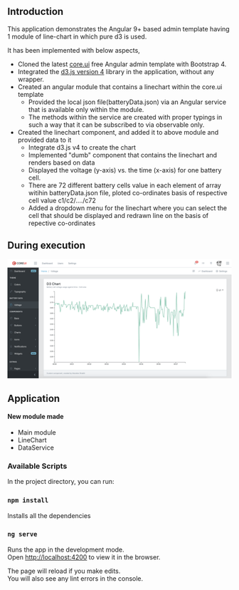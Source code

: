 ## Introduction

This application demonstrates the Angular 9+ based admin template having 1 module of line-chart in which pure d3 is used. 

It has been implemented with below aspects,
* Cloned the latest [core.ui](https://github.com/coreui/coreui-free-angular-admin-template) free Angular admin template with Bootstrap 4.
* Integrated the [d3.js version 4](https://github.com/d3/d3) library in the application, without any wrapper.
* Created an angular module that contains a linechart within the core.ui template
  * Provided the local json file(batteryData.json) via an Angular service that is available only within the module.
  * The methods within the service are created with proper typings in such a way that it can be subscribed to via observable only.
* Created the linechart component, and added it to above module and provided data to it
  * Integrate d3.js v4 to create the chart
  * Implemented "dumb" component that contains the linechart and renders based on data
  * Displayed the voltage (y-axis) vs. the time (x-axis) for one battery cell. 
  * There are 72 different battery cells value in each element of array witihin batteryData.json file, ploted co-ordinates basis of respective cell value c1/c2/..../c72
  * Added a dropdown menu for the linechart where you can select the cell that should be displayed and redrawn line on the basis of repective co-ordinates

## During execution 

![Implemented chart in dashboard screenshot](https://raw.githubusercontent.com/Mazzzy/angular-dashboard/master/screenshots/angular-template-d3-chart-dashboard.png)

## Application
#### New module made
* Main module
* LineChart
* DataService

### Available Scripts

In the project directory, you can run:

### `npm install`

Installs all the dependencies

### `ng serve`

Runs the app in the development mode.<br />
Open [http://localhost:4200](http://localhost:4200) to view it in the browser.

The page will reload if you make edits.<br />
You will also see any lint errors in the console.

